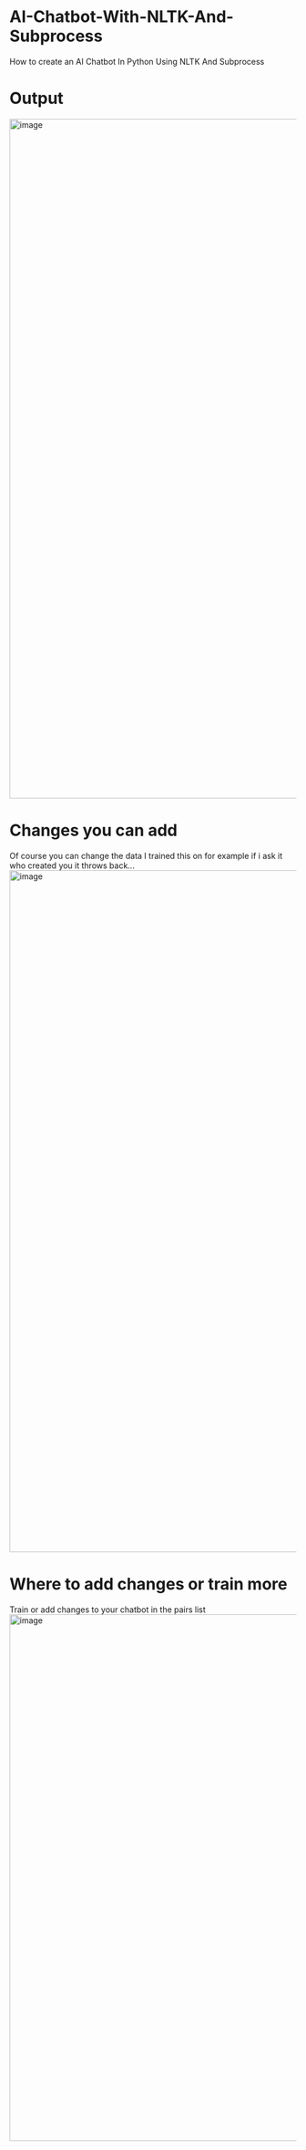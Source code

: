 # AI-Chatbot-With-NLTK-And-Subprocess
How to create an AI Chatbot In Python Using NLTK And Subprocess

# Output
<img width="1191" alt="image" src="https://github.com/user-attachments/assets/a4e83c8c-871e-4817-a574-9f27049efa70">

# Changes you can add
Of course you can change the data I trained this on for example if i ask it who created you it throws back...
<img width="1195" alt="image" src="https://github.com/user-attachments/assets/3efc0604-97a3-4186-88c2-9630ecdb1ec2">

# Where to add changes or train more
Train or add changes to your chatbot in the pairs list
<img width="923" alt="image" src="https://github.com/user-attachments/assets/3a44f6d1-527e-4fbf-8ce5-16e4096ee202">
